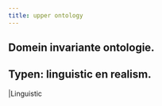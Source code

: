 ```yaml
---
title: upper ontology
---
```


## Domein invariante ontologie.
## Typen: linguistic en realism.
|Linguistic
